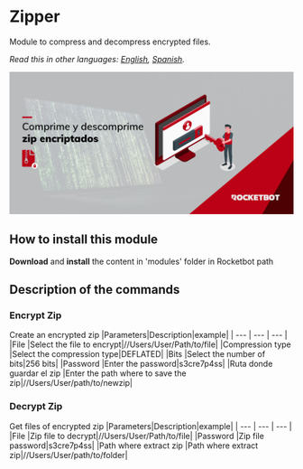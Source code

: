 # Zipper
  
Module to compress and decompress encrypted files.  

*Read this in other languages: [English](Manual_Zipper.md), [Spanish](Manual_Zipper.es.md).*
  
![banner](imgs/Banner_zipper.png)
## How to install this module
  
__Download__ and __install__ the content in 'modules' folder in Rocketbot path  



## Description of the commands

### Encrypt Zip
  
Create an encrypted zip
|Parameters|Description|example|
| --- | --- | --- |
|File |Select the file to encrypt|//Users/User/Path/to/file|
|Compression type |Select the compression type|DEFLATED|
|Bits |Select the number of bits|256 bits|
|Password |Enter the password|s3cre7p4ss|
|Ruta donde guardar el zip |Enter the path where to save the zip|//Users/User/path/to/newzip|

### Decrypt Zip
  
Get files of encrypted zip
|Parameters|Description|example|
| --- | --- | --- |
|File |Zip file to decrypt|//Users/User/Path/to/file|
|Password |Zip file password|s3cre7p4ss|
|Path where extract zip |Path where extract zip|//Users/User/path/to/folder|
